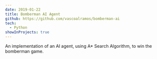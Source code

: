 ```yaml
---
date: 2019-01-22
title: Bomberman AI Agent
github: https://github.com/vascoalramos/bomberman-ai
tech:
  - Python
showInProjects: true
---
```


An implementation of an AI agent, using A\* Search Algorithm, to win the bomberman game.
